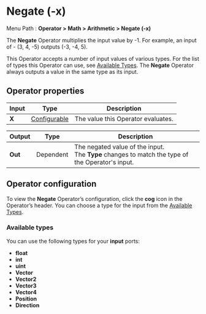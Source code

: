 # Negate (-x)

Menu Path : **Operator > Math > Arithmetic > Negate (-x)**

The **Negate** Operator multiplies the input value by -1. For example, an input of - (3, 4, -5) outputs (-3, -4, 5).

This Operator accepts a number of input values of various types. For the list of types this Operator can use, see [Available Types](#available-types). The **Negate** Operator always outputs a value in the same type as its input. 

## Operator properties

| **Input** | **Type**                                | **Description**                    |
| --------- | --------------------------------------- | ---------------------------------- |
| **X**     | [Configurable](#operator-configuration) | The value this Operator evaluates. |

| **Output** | **Type**  | **Description**                                              |
| ---------- | --------- | ------------------------------------------------------------ |
| **Out**    | Dependent | The negated value of the input.<br/>The **Type** changes to match the type of the Operator's input. |

## Operator configuration

To view the **Negate** Operator’s configuration, click the **cog** icon in the Operator’s header. You can choose a type for the input from the [Available Types](#available-types).



### Available types

You can use the following types for your **input** ports:

- **float**
- **int**
- **uint**
- **Vector**
- **Vector2**
- **Vector3**
- **Vector4**
- **Position**
- **Direction**